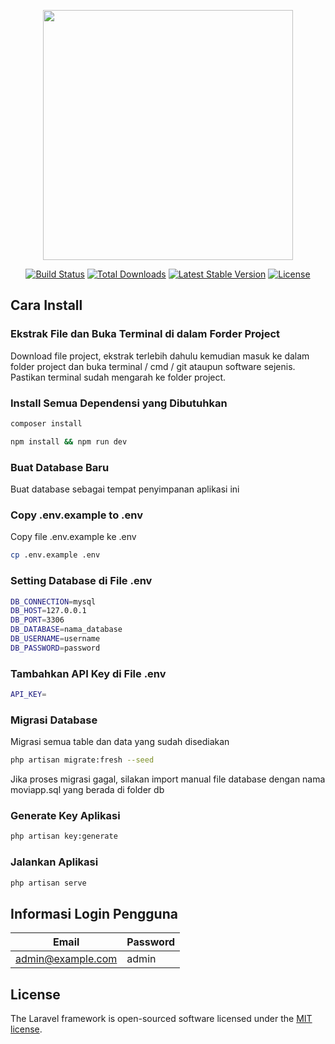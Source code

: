 <p align="center"><a href="https://laravel.com" target="_blank"><img src="https://raw.githubusercontent.com/laravel/art/master/logo-lockup/5%20SVG/2%20CMYK/1%20Full%20Color/laravel-logolockup-cmyk-red.svg" width="400"></a></p>

<p align="center">
<a href="https://travis-ci.org/laravel/framework"><img src="https://travis-ci.org/laravel/framework.svg" alt="Build Status"></a>
<a href="https://packagist.org/packages/laravel/framework"><img src="https://img.shields.io/packagist/dt/laravel/framework" alt="Total Downloads"></a>
<a href="https://packagist.org/packages/laravel/framework"><img src="https://img.shields.io/packagist/v/laravel/framework" alt="Latest Stable Version"></a>
<a href="https://packagist.org/packages/laravel/framework"><img src="https://img.shields.io/packagist/l/laravel/framework" alt="License"></a>
</p>

## Cara Install

### Ekstrak File dan Buka Terminal di dalam Forder Project

Download file project, ekstrak terlebih dahulu kemudian masuk ke dalam folder project dan buka terminal / cmd / git ataupun software sejenis. Pastikan terminal sudah mengarah ke folder project.

### Install Semua Dependensi yang Dibutuhkan

```bash
composer install
```

```bash
npm install && npm run dev
```

### Buat Database Baru

Buat database sebagai tempat penyimpanan aplikasi ini

### Copy .env.example to .env

Copy file .env.example ke .env

```bash
cp .env.example .env
```

### Setting Database di File .env

```bash
DB_CONNECTION=mysql
DB_HOST=127.0.0.1
DB_PORT=3306
DB_DATABASE=nama_database
DB_USERNAME=username
DB_PASSWORD=password
```

### Tambahkan API Key di File .env

```bash
API_KEY=
```

### Migrasi Database

Migrasi semua table dan data yang sudah disediakan

```bash
php artisan migrate:fresh --seed
```

Jika proses migrasi gagal, silakan import manual file database dengan nama moviapp.sql yang berada di folder db

### Generate Key Aplikasi

```bash
php artisan key:generate
```

### Jalankan Aplikasi

```bash
php artisan serve
```

## Informasi Login Pengguna

| Email             | Password |
| ----------------- | -------- |
| admin@example.com | admin    |

## License

The Laravel framework is open-sourced software licensed under the [MIT license](https://opensource.org/licenses/MIT).
